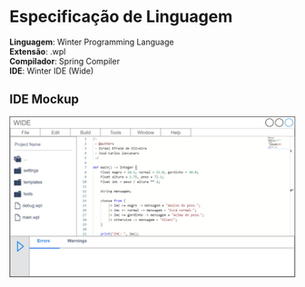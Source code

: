 ﻿# Especificação de Linguagem
**Linguagem**: Winter Programming Language  
**Extensão**: .wpl  
**Compilador**: Spring Compiler  
**IDE**: Winter IDE (Wide)  

## IDE Mockup

![](../Docs/Mockup/wide-mockup.jpg)

